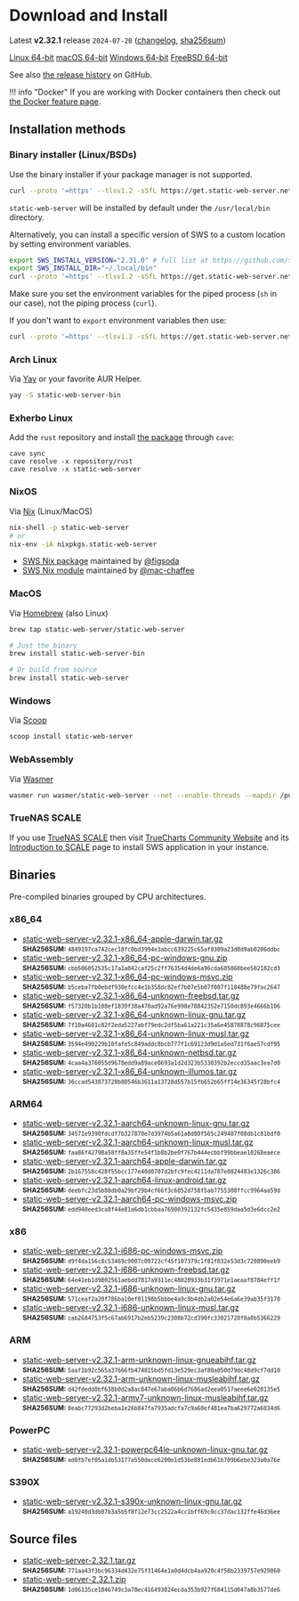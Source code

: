 <!-- Content generated. DO NOT EDIT. -->
# Download and Install

Latest **v2.32.1** release `2024-07-20` ([changelog](https://github.com/static-web-server/static-web-server/releases/tag/v2.32.1), [sha256sum](https://github.com/static-web-server/static-web-server/releases/download/v2.32.1/static-web-server-v2.32.1-SHA256SUM))

<div class="featured-downloads">

<a class="md-button md-button-sm" href="https://github.com/static-web-server/static-web-server/releases/download/v2.32.1/static-web-server-v2.32.1-x86_64-unknown-linux-gnu.tar.gz">Linux 64-bit</a> <a class="md-button md-button-sm" href="https://github.com/static-web-server/static-web-server/releases/download/v2.32.1/static-web-server-v2.32.1-x86_64-apple-darwin.tar.gz">macOS 64-bit</a>
<a class="md-button md-button-sm" href="https://github.com/static-web-server/static-web-server/releases/download/v2.32.1/static-web-server-v2.32.1-x86_64-pc-windows-msvc.zip">Windows 64-bit</a>
<a class="md-button md-button-sm" href="https://github.com/static-web-server/static-web-server/releases/download/v2.32.1/static-web-server-v2.32.1-x86_64-unknown-freebsd.tar.gz">FreeBSD 64-bit</a>

</div>

See also [the release history](https://github.com/static-web-server/static-web-server/releases) on GitHub.

!!! info "Docker"
    If you are working with Docker containers then check out [the Docker feature page](https://static-web-server.net/features/docker/).

## Installation methods

### Binary installer (Linux/BSDs)

Use the binary installer if your package manager is not supported.

```sh
curl --proto '=https' --tlsv1.2 -sSfL https://get.static-web-server.net | sh
```

`static-web-server` will be installed by default under the `/usr/local/bin` directory.

Alternatively, you can install a specific version of SWS to a custom location by setting environment variables.

```sh
export SWS_INSTALL_VERSION="2.31.0" # full list at https://github.com/static-web-server/static-web-server/tags
export SWS_INSTALL_DIR="~/.local/bin"
curl --proto '=https' --tlsv1.2 -sSfL https://get.static-web-server.net | sh
```

Make sure you set the environment variables for the piped process (`sh` in our case), not the piping process (`curl`).

If you don't want to `export` environment variables then use:

```sh
curl --proto '=https' --tlsv1.2 -sSfL https://get.static-web-server.net | SWS_INSTALL_DIR="~/.local/bin" sh
```

### Arch Linux

Via [Yay](https://github.com/Jguer/yay) or your favorite AUR Helper.

```sh
yay -S static-web-server-bin
```

### Exherbo Linux

Add the `rust` repository and install [the package](https://gitlab.exherbo.org/exherbo/rust/-/tree/master/packages/www-servers/static-web-server) through `cave`:

```
cave sync
cave resolve -x repository/rust
cave resolve -x static-web-server
```

### NixOS

Via [Nix](https://github.com/NixOS/nix) (Linux/MacOS)

```sh
nix-shell -p static-web-server
# or
nix-env -iA nixpkgs.static-web-server
```

- [SWS Nix package](https://search.nixos.org/packages?show=static-web-server&from=0&size=50&sort=relevance&type=packages&query=static-web-server) maintained by [@figsoda](https://github.com/figsoda)
- [SWS Nix module](https://nixos.wiki/wiki/Static_Web_Server) maintained by [@mac-chaffee](https://github.com/mac-chaffee)

### MacOS

Via [Homebrew](https://brew.sh/) (also Linux)

```sh
brew tap static-web-server/static-web-server

# Just the binary
brew install static-web-server-bin

# Or build from source
brew install static-web-server
```

### Windows

Via [Scoop](https://scoop.sh/)

```powershell
scoop install static-web-server
```

### WebAssembly

Via [Wasmer](https://wasmer.io/wasmer/static-web-server/)

```sh
wasmer run wasmer/static-web-server --net --enable-threads --mapdir /public:/my/host/dir -- --port 8787
```

### TrueNAS SCALE

If you use [TrueNAS SCALE](https://www.truenas.com/truenas-scale/) then visit [TrueCharts Community Website](https://truecharts.org/charts/stable/static-web-server/) and its [Introduction to SCALE](https://truecharts.org/manual/SCALE/guides/scale-intro) page to install SWS application in your instance.  

## Binaries

Pre-compiled binaries grouped by CPU architectures.

### x86_64

- [static-web-server-v2.32.1-x86_64-apple-darwin.tar.gz](https://github.com/static-web-server/static-web-server/releases/download/v2.32.1/static-web-server-v2.32.1-x86_64-apple-darwin.tar.gz)<br>
<small>**SHA256SUM:** `4849197ca742cec18fc0bd3994e3abcc639225c65af0309a23d8d9ab0206ddbc`</small>
- [static-web-server-v2.32.1-x86_64-pc-windows-gnu.zip](https://github.com/static-web-server/static-web-server/releases/download/v2.32.1/static-web-server-v2.32.1-x86_64-pc-windows-gnu.zip)<br>
<small>**SHA256SUM:** `cbb506052535c17a1a042caf25c2ff76354d4de6a96cda605060bee502182cd3`</small>
- [static-web-server-v2.32.1-x86_64-pc-windows-msvc.zip](https://github.com/static-web-server/static-web-server/releases/download/v2.32.1/static-web-server-v2.32.1-x86_64-pc-windows-msvc.zip)<br>
<small>**SHA256SUM:** `b5ceba7fb0ebdf930efcc4e1b358dc82ef7b07e5b07f007f118488e79fac2647`</small>
- [static-web-server-v2.32.1-x86_64-unknown-freebsd.tar.gz](https://github.com/static-web-server/static-web-server/releases/download/v2.32.1/static-web-server-v2.32.1-x86_64-unknown-freebsd.tar.gz)<br>
<small>**SHA256SUM:** `f57320b1b108ef1839f38a470ad92a76e998e78842352e7150dc893e4666b106`</small>
- [static-web-server-v2.32.1-x86_64-unknown-linux-gnu.tar.gz](https://github.com/static-web-server/static-web-server/releases/download/v2.32.1/static-web-server-v2.32.1-x86_64-unknown-linux-gnu.tar.gz)<br>
<small>**SHA256SUM:** `7f10a4601c82f2eda5227abf79edc2df5ba61a221c35a6e45878878c96875cee`</small>
- [static-web-server-v2.32.1-x86_64-unknown-linux-musl.tar.gz](https://github.com/static-web-server/static-web-server/releases/download/v2.32.1/static-web-server-v2.32.1-x86_64-unknown-linux-musl.tar.gz)<br>
<small>**SHA256SUM:** `3594e490229b10fafe5c849addc8bcb777f1c69123d9d1a5ed731f6ae57cdf95`</small>
- [static-web-server-v2.32.1-x86_64-unknown-netbsd.tar.gz](https://github.com/static-web-server/static-web-server/releases/download/v2.32.1/static-web-server-v2.32.1-x86_64-unknown-netbsd.tar.gz)<br>
<small>**SHA256SUM:** `4caa4a376055d9678edd9a89ace0693a1d2d323b5330392b2eccd35aac3ea7d0`</small>
- [static-web-server-v2.32.1-x86_64-unknown-illumos.tar.gz](https://github.com/static-web-server/static-web-server/releases/download/v2.32.1/static-web-server-v2.32.1-x86_64-unknown-illumos.tar.gz)<br>
<small>**SHA256SUM:** `36ccad543873728b80546b3611a13728d557b15fb652b65ff14e36345f28bfc4`</small>

### ARM64

- [static-web-server-v2.32.1-aarch64-unknown-linux-gnu.tar.gz](https://github.com/static-web-server/static-web-server/releases/download/v2.32.1/static-web-server-v2.32.1-aarch64-unknown-linux-gnu.tar.gz)<br>
<small>**SHA256SUM:** `34571e9390fdcdf7b327870e7d3974b5a61a8d80f565c249487f08db1c81bdf0`</small>
- [static-web-server-v2.32.1-aarch64-unknown-linux-musl.tar.gz](https://github.com/static-web-server/static-web-server/releases/download/v2.32.1/static-web-server-v2.32.1-aarch64-unknown-linux-musl.tar.gz)<br>
<small>**SHA256SUM:** `faa86f42798a58ff8a35ffe54f1b8b2be0f767b444ecbbf99bbeae10268eaece`</small>
- [static-web-server-v2.32.1-aarch64-apple-darwin.tar.gz](https://github.com/static-web-server/static-web-server/releases/download/v2.32.1/static-web-server-v2.32.1-aarch64-apple-darwin.tar.gz)<br>
<small>**SHA256SUM:** `2b167558c428f55bcc177e40d0707d2bfc9fec4211da787e0824483e1326c386`</small>
- [static-web-server-v2.32.1-aarch64-linux-android.tar.gz](https://github.com/static-web-server/static-web-server/releases/download/v2.32.1/static-web-server-v2.32.1-aarch64-linux-android.tar.gz)<br>
<small>**SHA256SUM:** `deebfc23d5b88db0a29bf29b4cf66f3c6052d758f5ab7755308ffcc9964aa59d`</small>
- [static-web-server-v2.32.1-aarch64-pc-windows-msvc.zip](https://github.com/static-web-server/static-web-server/releases/download/v2.32.1/static-web-server-v2.32.1-aarch64-pc-windows-msvc.zip)<br>
<small>**SHA256SUM:** `edd940eed3ca8f44e81a6db1cbbaa76900392132fc5435e859daa5d3e6dcc2e2`</small>

### x86

- [static-web-server-v2.32.1-i686-pc-windows-msvc.zip](https://github.com/static-web-server/static-web-server/releases/download/v2.32.1/static-web-server-v2.32.1-i686-pc-windows-msvc.zip)<br>
<small>**SHA256SUM:** `d9f4da156c8c53469c9007c09723cf45f107379c1f81f832e53d3c720890eeb9`</small>
- [static-web-server-v2.32.1-i686-unknown-freebsd.tar.gz](https://github.com/static-web-server/static-web-server/releases/download/v2.32.1/static-web-server-v2.32.1-i686-unknown-freebsd.tar.gz)<br>
<small>**SHA256SUM:** `64e41eb1d9802561aebdd7817a9311ec48020933b31f3971e1aeaaf8784eff1f`</small>
- [static-web-server-v2.32.1-i686-unknown-linux-gnu.tar.gz](https://github.com/static-web-server/static-web-server/releases/download/v2.32.1/static-web-server-v2.32.1-i686-unknown-linux-gnu.tar.gz)<br>
<small>**SHA256SUM:** `571ceaf2a20f786ba10ef81198b5bbbe4a9c8b4db2a02e54e6a6e39ab35f3170`</small>
- [static-web-server-v2.32.1-i686-unknown-linux-musl.tar.gz](https://github.com/static-web-server/static-web-server/releases/download/v2.32.1/static-web-server-v2.32.1-i686-unknown-linux-musl.tar.gz)<br>
<small>**SHA256SUM:** `cab2684753f5c67ab6917b2eb5239c2308b72cd390fc33021720f8a0b5366229`</small>

### ARM

- [static-web-server-v2.32.1-arm-unknown-linux-gnueabihf.tar.gz](https://github.com/static-web-server/static-web-server/releases/download/v2.32.1/static-web-server-v2.32.1-arm-unknown-linux-gnueabihf.tar.gz)<br>
<small>**SHA256SUM:** `5aaf1b92c565a37666fb474815bd5fd13e529ec3af80a050d79dc48d9cf7dd10`</small>
- [static-web-server-v2.32.1-arm-unknown-linux-musleabihf.tar.gz](https://github.com/static-web-server/static-web-server/releases/download/v2.32.1/static-web-server-v2.32.1-arm-unknown-linux-musleabihf.tar.gz)<br>
<small>**SHA256SUM:** `d42fdedd0bf638b0d2a8ac847e67aba06b6d7686ad2eea0517aeee6e028135e5`</small>
- [static-web-server-v2.32.1-armv7-unknown-linux-musleabihf.tar.gz](https://github.com/static-web-server/static-web-server/releases/download/v2.32.1/static-web-server-v2.32.1-armv7-unknown-linux-musleabihf.tar.gz)<br>
<small>**SHA256SUM:** `0eabc77293d2beba1e26b847fa7935adcfa7c9a68ef481ea7ba629772a6034d6`</small>

### PowerPC

- [static-web-server-v2.32.1-powerpc64le-unknown-linux-gnu.tar.gz](https://github.com/static-web-server/static-web-server/releases/download/v2.32.1/static-web-server-v2.32.1-powerpc64le-unknown-linux-gnu.tar.gz)<br>
<small>**SHA256SUM:** `ad0fb7ef05a1db53177a550dace6200e1d53be881edb61b709b6ebe323a0a76e`</small>

### S390X

- [static-web-server-v2.32.1-s390x-unknown-linux-gnu.tar.gz](https://github.com/static-web-server/static-web-server/releases/download/v2.32.1/static-web-server-v2.32.1-s390x-unknown-linux-gnu.tar.gz)<br>
<small>**SHA256SUM:** `a19240d3db07b3a5b5f8f12e73cc2522a4cc1bff69c0cc37dac132ffe46d36ee`</small>

## Source files

- [static-web-server-2.32.1.tar.gz](https://github.com/static-web-server/static-web-server/archive/refs/tags/v2.32.1.tar.gz)<br>
<small>**SHA256SUM:** `771aa43f3bc96334d432e75f31464e1a0d4dcb4aa920c4f58b2339757e929060`</small>
- [static-web-server-2.32.1.zip](https://github.com/static-web-server/static-web-server/archive/refs/tags/v2.32.1.zip)<br>
<small>**SHA256SUM:** `1d06135ce1846749c3a78ec416493024ecda353b927f684115d047a8b3577de6`</small>
